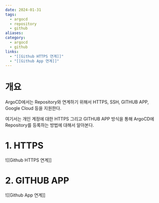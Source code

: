 ```yaml
---
date: 2024-01-31
tags:
  - argocd
  - repository
  - github
aliases: 
category:
  - argocd
  - github
links:
  - "[[Github HTTPS 연계]]"
  - "[[Github App 연계]]"
---
```

# 개요

ArgoCD에서는 Repository와 연계하기 위해서 HTTPS, SSH, GITHUB APP, Google Cloud 등을 지원한다.

여기서는 개인 계정에 대한 HTTPS 그리고 GITHUB APP 방식을 통해 ArgoCD에 Repository를 등록하는 방법에 대해서 알아본다.

# 1. HTTPS

![[Github HTTPS 연계]]


# 2. GITHUB APP

![[Github App 연계]]